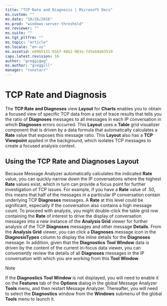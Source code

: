 ```yaml
---
title: "TCP Rate and Diagnosis | Microsoft Docs"
ms.custom: ""
ms.date: "10/26/2016"
ms.prod: "windows-server-threshold"
ms.reviewer: ""
ms.suite: ""
ms.tgt_pltfrm: ""
ms.topic: "article"
ms.locale: "en-us"
ms.assetid: e8965131-65b7-4862-983e-fd3eb0d43519
caps.latest.revision: 16
author: "greggigwg"
ms.author: "greggill"
manager: "ronstarr"
---
```

# TCP Rate and Diagnosis
The **TCP Rate and Diagnoses** view **Layout** for **Charts** enables you to obtain a focused view of specific TCP data from a set of trace results that tells you the ratio of **Diagnoses** messages to all messages in each IP conversation in which **Diagnoses** errors occurred. This **Layout** uses a **Table** grid visualizer component that is driven by a data formula that automatically calculates a **Rate** value that exposes this message ratio. This **Layout** also has a **TCP** **Viewpoint** applied in the background, which isolates TCP messages to create a focused analysis context.  
  
## Using the TCP Rate and Diagnoses Layout  
 Because Message Analyzer automatically calculates the indicated **Rate** value, you can quickly narrow down the IP conversations where the highest **Rate** values exist, which in turn can provide a focus point for further investigation of TCP issues. For example, if you have a **Rate** value of .50, this means that half of the messages in a particular IP conversation contain underlying TCP **Diagnoses** messages. A **Rate** at this level could be significant, especially if the conversation also contains a high message count. To proceed with analysis, you might double-click the table grid row containing the **Rate** of interest to drive the display of conversation messages into a new instance of the **Analysis Grid** viewer for further analysis of the TCP **Diagnoses** messages and other message **Details**. From the **Analysis Grid** viewer, you can click a **Diagnoses** message icon in the **DiagnosisTypes** column to display the inline details for the **Diagnoses** message. In addition, given that the **Diagnostics** **Tool Window** data is driven by the content of the current in-focus data viewer, you can conveniently review the details of all **Diagnoses** messages in the IP conversation with which you are working from this **Tool Window**.  
  
> [!NOTE]
>  If the **Diagnostics** **Tool Window** is not displayed, you will need to enable it on the **Features** tab of the **Options** dialog in the global Message Analyzer **Tools** menu, and then restart Message Analyzer. Thereafter, you will need to select the **Diagnostics** window from the **Windows** submenu of the global **Tools** menu to launch it.
